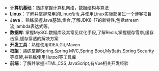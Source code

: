 * **计算机基础**：熟练掌握计算机网络，数据结构与算法</br>
* **Linux**：了解并掌握常用的Linux命令,并使用Linux实际部署过一个博客项目</br>
* **Java**： 熟练掌握Java基础,集合,了解JDK8-17的新特性,包括stream流,lambda表达式等。</br>
* **数据库**: 掌握MySQL数据库及其常见优化手段,了解Redis,掌握缓存雪崩,缓存击穿,缓存穿透的解决方案</br>
* **开发工具**：熟练使用IDEA,Git,Maven</br>
* **框架**：熟练掌握Spring,Spring MVC,Spring Boot,MyBatis,Spring Security等框架,并熟练使用Hutool等工具库</br>
* **前端**：了解并掌握HTML,CSS,JavaScript,有Vue相关开发经验
